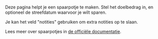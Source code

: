 Deze pagina helpt je een spaarpotje te maken. Stel het doelbedrag in, en optioneel de streefdatum waarvoor je wilt sparen.

Je kan het veld "notities" gebruiken om extra notities op te slaan.

Lees meer over spaarpotjes in [de officiële documentatie](https://firefly-iii.readthedocs.io/en/latest/advanced/piggies.html).